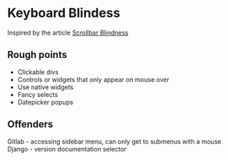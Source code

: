 # Keyboard Blindess

Inspired by the article [Scrollbar Blindness](https://svenkadak.com/blog/scrollbar-blindness)

## Rough points
* Clickable divs
* Controls or widgets that only appear on mouse over
* Use native widgets
* Fancy selects
* Datepicker popups

## Offenders
Gitlab - accessing sidebar menu, can only get to submenus with a mouse
Django - version documentation selector
